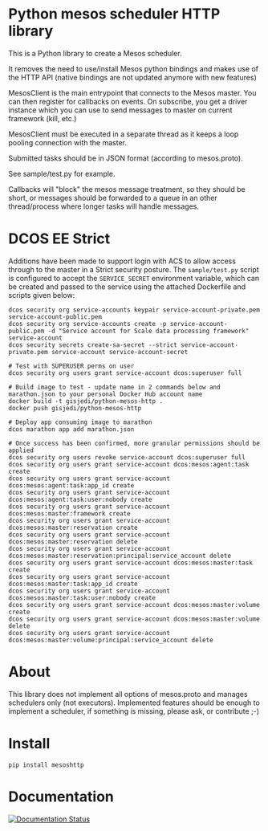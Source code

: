 # Python mesos scheduler HTTP library

This is a Python library to create a Mesos scheduler.

It removes the need to use/install Mesos python bindings and makes use of the HTTP API (native bindings are not updated anymore with new features)

MesosClient is the main entrypoint that connects to the Mesos master. You can then register for callbacks on events.
On subscribe, you get a driver instance which you can use to send messages to master on current framework (kill, etc.)

MesosClient must be executed in a separate thread as it keeps a loop pooling connection with the master.

Submitted tasks should be in JSON format (according to mesos.proto).

See sample/test.py for example.

Callbacks will "block" the mesos message treatment, so they should be short, or messages should be forwarded to a queue in an other thread/process where longer tasks will handle messages.

# DCOS EE Strict

Additions have been made to support login with ACS to allow access through to the master
in a Strict security posture. The `sample/test.py` script is configured to accept the `SERVICE_SECRET` environment variable, which can be created and passed to the 
service using the attached Dockerfile and scripts given below:

```
dcos security org service-accounts keypair service-account-private.pem service-account-public.pem
dcos security org service-accounts create -p service-account-public.pem -d "Service account for Scale data processing framework" service-account
dcos security secrets create-sa-secret --strict service-account-private.pem service-account service-account-secret

# Test with SUPERUSER perms on user
dcos security org users grant service-account dcos:superuser full

# Build image to test - update name in 2 commands below and marathon.json to your personal Docker Hub account name
docker build -t gisjedi/python-mesos-http .
docker push gisjedi/python-mesos-http

# Deploy app consuming image to marathon
dcos marathon app add marathon.json

# Once success has been confirmed, more granular permissions should be applied
dcos security org users revoke service-account dcos:superuser full
dcos security org users grant service-account dcos:mesos:agent:task create
dcos security org users grant service-account dcos:mesos:agent:task:app_id create
dcos security org users grant service-account dcos:mesos:agent:task:user:nobody create
dcos security org users grant service-account dcos:mesos:master:framework create
dcos security org users grant service-account dcos:mesos:master:reservation create
dcos security org users grant service-account dcos:mesos:master:reservation delete
dcos security org users grant service-account dcos:mesos:master:reservation:principal:service_account delete
dcos security org users grant service-account dcos:mesos:master:task create
dcos security org users grant service-account dcos:mesos:master:task:app_id create
dcos security org users grant service-account dcos:mesos:master:task:user:nobody create
dcos security org users grant service-account dcos:mesos:master:volume create
dcos security org users grant service-account dcos:mesos:master:volume delete
dcos security org users grant service-account dcos:mesos:master:volume:principal:service_account delete
```

# About

This library does not implement all options of mesos.proto and manages schedulers only (not executors). Implemented features should be enough to implement a scheduler, if something is missing, please ask, or contribute ;-)

# Install

    pip install mesoshttp

# Documentation

[![Documentation Status](https://readthedocs.org/projects/osalloupython-mesos-http/badge/?version=latest)](http://osalloupython-mesos-http.readthedocs.io/en/latest/?badge=latest)
